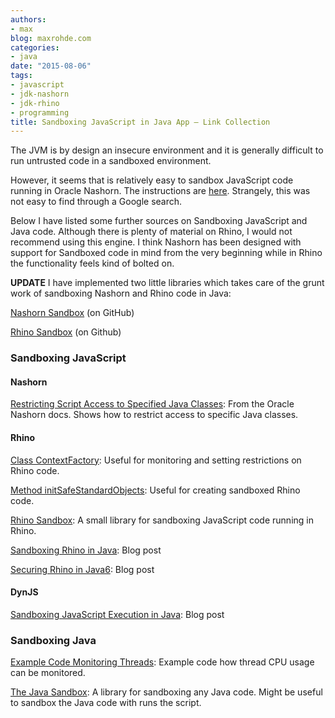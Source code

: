 ```yaml
---
authors:
- max
blog: maxrohde.com
categories:
- java
date: "2015-08-06"
tags:
- javascript
- jdk-nashorn
- jdk-rhino
- programming
title: Sandboxing JavaScript in Java App – Link Collection
---
```


The JVM is by design an insecure environment and it is generally difficult to run untrusted code in a sandboxed environment.

However, it seems that is relatively easy to sandbox JavaScript code running in Oracle Nashorn. The instructions are [here](https://docs.oracle.com/javase/8/docs/technotes/guides/scripting/nashorn/api.html#classfilter_introduction). Strangely, this was not easy to find through a Google search.

Below I have listed some further sources on Sandboxing JavaScript and Java code. Although there is plenty of material on Rhino, I would not recommend using this engine. I think Nashorn has been designed with support for Sandboxed code in mind from the very beginning while in Rhino the functionality feels kind of bolted on.

**UPDATE** I have implemented two little libraries which takes care of the grunt work of sandboxing Nashorn and Rhino code in Java:

[Nashorn Sandbox](https://github.com/javadelight/delight-nashorn-sandbox) (on GitHub)

[Rhino Sandbox](https://github.com/javadelight/delight-rhino-sandbox) (on Github)

### Sandboxing JavaScript

#### Nashorn

[Restricting Script Access to Specified Java Classes](https://docs.oracle.com/javase/8/docs/technotes/guides/scripting/nashorn/api.html#classfilter_introduction): From the Oracle Nashorn docs. Shows how to restrict access to specific Java classes.

#### Rhino

[Class ContextFactory](http://www-archive.mozilla.org/rhino/apidocs/org/mozilla/javascript/ContextFactory.html): Useful for monitoring and setting restrictions on Rhino code.

[Method initSafeStandardObjects](http://mozilla.github.io/rhino/javadoc/org/mozilla/javascript/Context.html): Useful for creating sandboxed Rhino code.

[Rhino Sandbox](https://github.com/cloudbees/rhino-sandbox): A small library for sandboxing JavaScript code running in Rhino.

[Sandboxing Rhino in Java](http://codeutopia.net/blog/2009/01/02/sandboxing-rhino-in-java/): Blog post

[Securing Rhino in Java6](https://metlos.wordpress.com/2012/02/06/securing-rhino-in-java6/): Blog post

#### DynJS

[Sandboxing JavaScript Execution in Java](http://source.coveo.com/2015/04/26/sandboxing-javascript-execution-in-java/): Blog post

### Sandboxing Java

[Example Code Monitoring Threads](http://stackoverflow.com/a/1681076/270662): Example code how thread CPU usage can be monitored.

[The Java Sandbox](http://blog.datenwerke.net/p/the-java-sandbox.html): A library for sandboxing any Java code. Might be useful to sandbox the Java code with runs the script.
